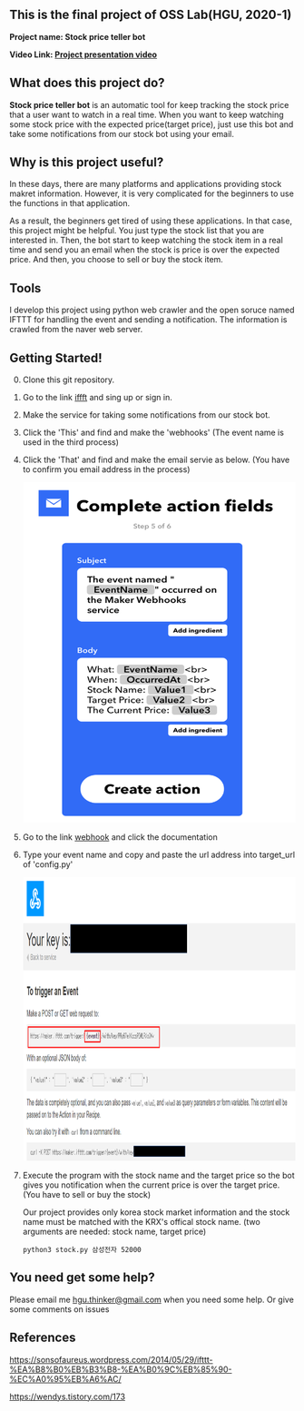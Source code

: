 ## This is the final project of OSS Lab(HGU, 2020-1)
**Project name: Stock price teller bot**


**Video Link: [Project presentation video](https://youtu.be/GYCX6G9wAZw)**

## What does this project do?

**Stock price teller bot** is an automatic tool for keep tracking the stock price that a user want to watch in a real time.
When you want to keep watching some stock price with the expected price(target price), just use this bot and take some notifications from our stock bot using your email.


## Why is this project useful?
In these days, there are many platforms and applications providing stock makret information. 
However, it is very complicated for the beginners to use the functions in that application. 

As a result, the beginners get tired of using these applications.
In that case, this project might be helpful. You just type the stock list that you are interested in. 
Then, the bot start to keep watching the stock item in a real time and send you an email when the stock is price is over the expected price. And then, you choose to sell or buy the stock item.


## Tools
I develop this project using python web crawler and the open soruce named IFTTT for handling the event and sending a notification.
The information is crawled from the naver web server.


## Getting Started!

0. Clone this git repository.

1. Go to the link [iffft](https://ifttt.com/) and sing up or sign in.

2. Make the service for taking some notifications from our stock bot.
  1. Click the 'This' and find and make the 'webhooks' (The event name is used in the third process)
  
  2. Click the 'That' and find and make the email servie as below. (You have to confirm you email address in the process)
     <center><img src="/img/email.png" width="600" height="600"></center>
  
  3. Go to the link [webhook](https://ifttt.com/maker_webhooks) and click the documentation
  
  4. Type your event name and copy and paste the url address into target_url of 'config.py'
    <center><img src="/img/url.png" width="500" height="500"></center>
   
   
  5. Execute the program with the stock name and the target price so the bot gives you notification when the current price is over the        target price.(You have to sell or buy the stock)
  
     Our project provides only korea stock market information and the stock name must be matched with the KRX's offical stock name.
     (two arguments are needed: stock name, target price)
    
      ```
      python3 stock.py 삼성전자 52000
      ```
  
  

## You need get some help?

Please email me hgu.thinker@gmail.com when you need some help. Or give some comments on issues


## References
https://sonsofaureus.wordpress.com/2014/05/29/ifttt-%EA%B8%B0%EB%B3%B8-%EA%B0%9C%EB%85%90-%EC%A0%95%EB%A6%AC/

https://wendys.tistory.com/173

